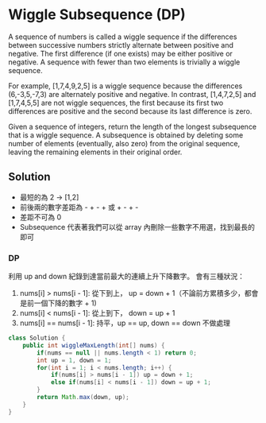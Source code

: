# Wiggle Subsequence (DP)

A sequence of numbers is called a wiggle sequence if the differences between successive numbers strictly alternate between positive and negative. The first difference (if one exists) may be either positive or negative. A sequence with fewer than two elements is trivially a wiggle sequence.

For example, [1,7,4,9,2,5] is a wiggle sequence because the differences (6,-3,5,-7,3) are alternately positive and negative. In contrast, [1,4,7,2,5] and [1,7,4,5,5] are not wiggle sequences, the first because its first two differences are positive and the second because its last difference is zero.

Given a sequence of integers, return the length of the longest subsequence that is a wiggle sequence. A subsequence is obtained by deleting some number of elements (eventually, also zero) from the original sequence, leaving the remaining elements in their original order.

## Solution
- 最短的為 2 -> [1,2]
- 前後兩的數字差距為 - + - + 或 + - + -
- 差距不可為 0
- Subsequence 代表著我們可以從 array 內刪除一些數字不用選，找到最長的即可

### DP
利用 up and down 紀錄到達當前最大的連續上升下降數字。
會有三種狀況：
1. nums[i] > nums[i - 1]: 從下到上， up = down + 1（不論前方累積多少，都會是前一個下降的數字 + 1)
2. nums[i] < nums[i - 1]: 從上到下， down = up + 1
3. nums[i] == nums[i - 1]: 持平，up == up, down == down 不做處理

```java
class Solution {
    public int wiggleMaxLength(int[] nums) {
        if(nums == null || nums.length < 1) return 0;
        int up = 1, down = 1;
        for(int i = 1; i < nums.length; i++) {
            if(nums[i] > nums[i - 1]) up = down + 1;
            else if(nums[i] < nums[i - 1]) down = up + 1;
        }
        return Math.max(down, up);
    }
}
```

